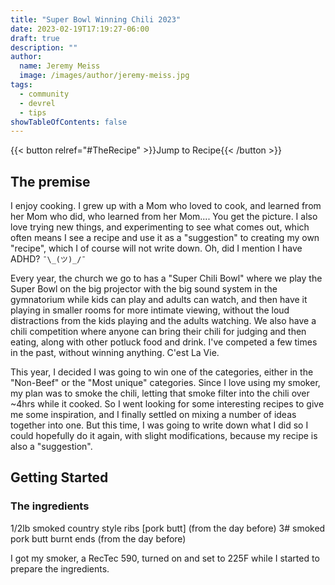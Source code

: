 ```yaml
---
title: "Super Bowl Winning Chili 2023"
date: 2023-02-19T17:19:27-06:00
draft: true
description: ""
author:
  name: Jeremy Meiss
  image: /images/author/jeremy-meiss.jpg
tags:
  - community
  - devrel
  - tips
showTableOfContents: false
---
```


{{< button relref="#TheRecipe" >}}Jump to Recipe{{< /button >}}

## The premise

I enjoy cooking. I grew up with a Mom who loved to cook, and learned from her Mom who did, who learned from her Mom.... You get the picture. I also love trying new things, and experimenting to see what comes out, which often means I see a recipe and use it as a "suggestion" to creating my own "recipe", which I of course will not write down. Oh, did I mention I have ADHD?  `¯\_(ツ)_/¯`

Every year, the church we go to has a "Super Chili Bowl" where we play the Super Bowl on the big projector with the big sound system in the gymnatorium while kids can play and adults can watch, and then have it playing in smaller rooms for more intimate viewing, without the loud distractions from the kids playing and the adults watching. We also have a chili competition where anyone can bring their chili for judging and then eating, along with other potluck food and drink. I've competed a few times in the past, without winning anything. C'est La Vie.

This year, I decided I was going to win one of the categories, either in the "Non-Beef" or the "Most unique" categories. Since I love using my smoker, my plan was to smoke the chili, letting that smoke filter into the chili over ~4hrs while it cooked. So I went looking for some interesting recipes to give me some inspiration, and I finally settled on mixing a number of ideas together into one. But this time, I was going to write down what I did so I could hopefully do it again, with slight modifications, because my recipe is also a "suggestion".

## Getting Started

### The ingredients

1/2lb smoked country style ribs [pork butt] (from the day before)
3# smoked pork butt burnt ends (from the day before)


I got my smoker, a RecTec 590, turned on and set to 225F while I started to prepare the ingredients.